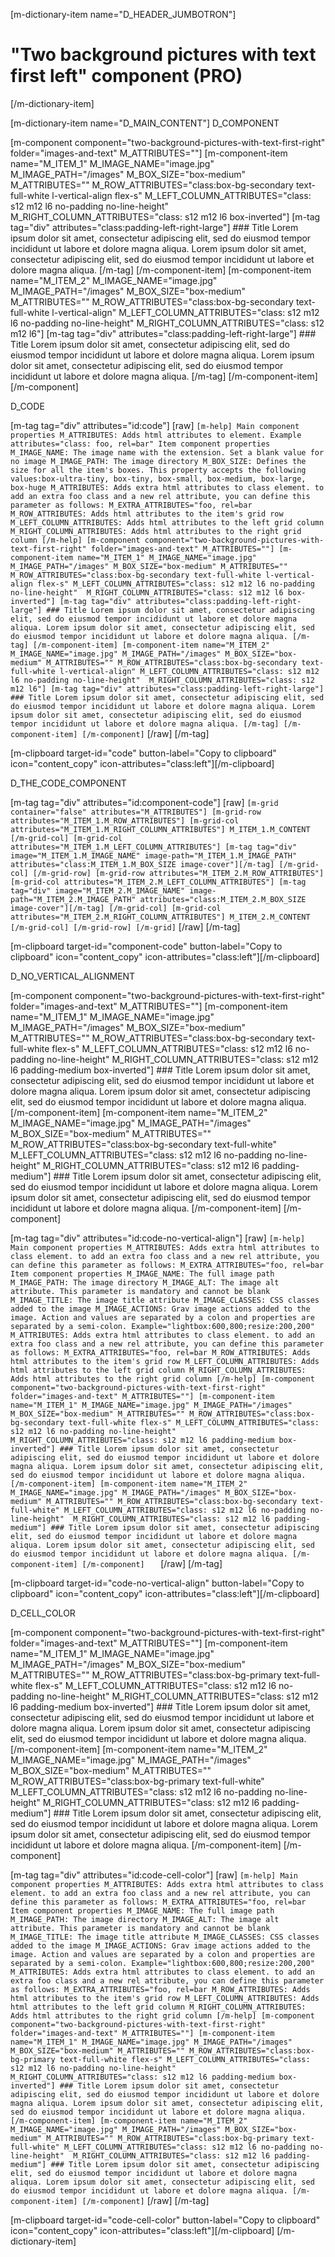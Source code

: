 [m-dictionary-item name="D_HEADER_JUMBOTRON"]
  # "Two background pictures with text first left" component (PRO)
[/m-dictionary-item]

[m-dictionary-item name="D_MAIN_CONTENT"]
  D_COMPONENT

  [m-component component="two-background-pictures-with-text-first-right" folder="images-and-text" M_ATTRIBUTES=""]
    [m-component-item name="M_ITEM_1" M_IMAGE_NAME="image.jpg" M_IMAGE_PATH="/images" M_BOX_SIZE="box-medium" M_ATTRIBUTES="" M_ROW_ATTRIBUTES="class:box-bg-secondary text-full-white l-vertical-align flex-s" M_LEFT_COLUMN_ATTRIBUTES="class: s12 m12 l6 no-padding no-line-height"  M_RIGHT_COLUMN_ATTRIBUTES="class: s12 m12 l6 box-inverted"]
      [m-tag tag="div" attributes="class:padding-left-right-large"]
        ### Title
        Lorem ipsum dolor sit amet, consectetur adipiscing elit, sed do eiusmod tempor incididunt ut labore et dolore magna aliqua. Lorem ipsum dolor sit amet, consectetur adipiscing elit, sed do eiusmod tempor incididunt ut labore et dolore magna aliqua.
      [/m-tag]
    [/m-component-item]
    [m-component-item name="M_ITEM_2" M_IMAGE_NAME="image.jpg" M_IMAGE_PATH="/images" M_BOX_SIZE="box-medium" M_ATTRIBUTES="" M_ROW_ATTRIBUTES="class:box-bg-secondary text-full-white l-vertical-align" M_LEFT_COLUMN_ATTRIBUTES="class: s12 m12 l6 no-padding no-line-height"  M_RIGHT_COLUMN_ATTRIBUTES="class: s12 m12 l6"]
      [m-tag tag="div" attributes="class:padding-left-right-large"]
        ### Title
        Lorem ipsum dolor sit amet, consectetur adipiscing elit, sed do eiusmod tempor incididunt ut labore et dolore magna aliqua. Lorem ipsum dolor sit amet, consectetur adipiscing elit, sed do eiusmod tempor incididunt ut labore et dolore magna aliqua.
      [/m-tag]
    [/m-component-item]
  [/m-component]  

  D_CODE

  [m-tag tag="div" attributes="id:code"]
    [raw]
    ```
    [m-help]
      Main component properties
      M_ATTRIBUTES: Adds html attributes to element. Example attributes="class: foo, rel=bar"
      Item component properties
      M_IMAGE_NAME: The image name with the extension. Set a blank value for no image
      M_IMAGE_PATH: The image directory
      M_BOX_SIZE: Defines the size for all the item's boxes. This property accepts the following values:box-ultra-tiny, box-tiny, box-small, box-medium, box-large, box-huge
      M_ATTRIBUTES: Adds extra html attributes to class element. to add an extra foo class and a new rel attribute, you can define this parameter as follows: M_EXTRA_ATTRIBUTES="foo, rel=bar
      M_ROW_ATTRIBUTES: Adds html attributes to the item's grid row
      M_LEFT_COLUMN_ATTRIBUTES: Adds html attributes to the left grid column
      M_RIGHT_COLUMN_ATTRIBUTES: Adds html attributes to the right grid column
    [/m-help]
    [m-component component="two-background-pictures-with-text-first-right" folder="images-and-text" M_ATTRIBUTES=""]
      [m-component-item name="M_ITEM_1" M_IMAGE_NAME="image.jpg" M_IMAGE_PATH="/images" M_BOX_SIZE="box-medium" M_ATTRIBUTES="" M_ROW_ATTRIBUTES="class:box-bg-secondary text-full-white l-vertical-align flex-s" M_LEFT_COLUMN_ATTRIBUTES="class: s12 m12 l6 no-padding no-line-height"  M_RIGHT_COLUMN_ATTRIBUTES="class: s12 m12 l6 box-inverted"]
        [m-tag tag="div" attributes="class:padding-left-right-large"]
          ### Title
          Lorem ipsum dolor sit amet, consectetur adipiscing elit, sed do eiusmod tempor incididunt ut labore et dolore magna aliqua. Lorem ipsum dolor sit amet, consectetur adipiscing elit, sed do eiusmod tempor incididunt ut labore et dolore magna aliqua.
        [/m-tag]
      [/m-component-item]
      [m-component-item name="M_ITEM_2" M_IMAGE_NAME="image.jpg" M_IMAGE_PATH="/images" M_BOX_SIZE="box-medium" M_ATTRIBUTES="" M_ROW_ATTRIBUTES="class:box-bg-secondary text-full-white l-vertical-align" M_LEFT_COLUMN_ATTRIBUTES="class: s12 m12 l6 no-padding no-line-height"  M_RIGHT_COLUMN_ATTRIBUTES="class: s12 m12 l6"]
        [m-tag tag="div" attributes="class:padding-left-right-large"]
          ### Title
          Lorem ipsum dolor sit amet, consectetur adipiscing elit, sed do eiusmod tempor incididunt ut labore et dolore magna aliqua. Lorem ipsum dolor sit amet, consectetur adipiscing elit, sed do eiusmod tempor incididunt ut labore et dolore magna aliqua.
        [/m-tag]
      [/m-component-item]
    [/m-component]
    ```
    [/raw]
  [/m-tag]  

  [m-clipboard target-id="code" button-label="Copy to clipboard" icon="content_copy" icon-attributes="class:left"][/m-clipboard]

  D_THE_CODE_COMPONENT

  [m-tag tag="div" attributes="id:component-code"]
    [raw]
    ```
    [m-grid container="false" attributes="M_ATTRIBUTES"]
      [m-grid-row attributes="M_ITEM_1.M_ROW_ATTRIBUTES"]
        [m-grid-col attributes="M_ITEM_1.M_RIGHT_COLUMN_ATTRIBUTES"]
          M_ITEM_1.M_CONTENT
        [/m-grid-col]
        [m-grid-col attributes="M_ITEM_1.M_LEFT_COLUMN_ATTRIBUTES"]
          [m-tag tag="div" image="M_ITEM_1.M_IMAGE_NAME" image-path="M_ITEM_1.M_IMAGE_PATH" attributes="class:M_ITEM_1.M_BOX_SIZE image-cover"][/m-tag]
        [/m-grid-col]
      [/m-grid-row]
      [m-grid-row attributes="M_ITEM_2.M_ROW_ATTRIBUTES"]
        [m-grid-col attributes="M_ITEM_2.M_LEFT_COLUMN_ATTRIBUTES"]
          [m-tag tag="div" image="M_ITEM_2.M_IMAGE_NAME" image-path="M_ITEM_2.M_IMAGE_PATH" attributes="class:M_ITEM_2.M_BOX_SIZE image-cover"][/m-tag]
        [/m-grid-col]
        [m-grid-col attributes="M_ITEM_2.M_RIGHT_COLUMN_ATTRIBUTES"]
          M_ITEM_2.M_CONTENT
        [/m-grid-col]
      [/m-grid-row]
    [/m-grid]
    ```
    [/raw]
  [/m-tag]  

  [m-clipboard target-id="component-code" button-label="Copy to clipboard" icon="content_copy" icon-attributes="class:left"][/m-clipboard]

  D_NO_VERTICAL_ALIGNMENT

  [m-component component="two-background-pictures-with-text-first-right" folder="images-and-text" M_ATTRIBUTES=""]
    [m-component-item name="M_ITEM_1" M_IMAGE_NAME="image.jpg" M_IMAGE_PATH="/images" M_BOX_SIZE="box-medium" M_ATTRIBUTES="" M_ROW_ATTRIBUTES="class:box-bg-secondary text-full-white flex-s" M_LEFT_COLUMN_ATTRIBUTES="class: s12 m12 l6 no-padding no-line-height"  M_RIGHT_COLUMN_ATTRIBUTES="class: s12 m12 l6 padding-medium box-inverted"]
      ### Title
      Lorem ipsum dolor sit amet, consectetur adipiscing elit, sed do eiusmod tempor incididunt ut labore et dolore magna aliqua. Lorem ipsum dolor sit amet, consectetur adipiscing elit, sed do eiusmod tempor incididunt ut labore et dolore magna aliqua.
    [/m-component-item]
    [m-component-item name="M_ITEM_2" M_IMAGE_NAME="image.jpg" M_IMAGE_PATH="/images" M_BOX_SIZE="box-medium" M_ATTRIBUTES="" M_ROW_ATTRIBUTES="class:box-bg-secondary text-full-white" M_LEFT_COLUMN_ATTRIBUTES="class: s12 m12 l6 no-padding no-line-height"  M_RIGHT_COLUMN_ATTRIBUTES="class: s12 m12 l6 padding-medium"]
      ### Title
      Lorem ipsum dolor sit amet, consectetur adipiscing elit, sed do eiusmod tempor incididunt ut labore et dolore magna aliqua. Lorem ipsum dolor sit amet, consectetur adipiscing elit, sed do eiusmod tempor incididunt ut labore et dolore magna aliqua.
    [/m-component-item]
  [/m-component]  

  [m-tag tag="div" attributes="id:code-no-vertical-align"]
    [raw]
    ```
    [m-help]
      Main component properties
      M_ATTRIBUTES: Adds extra html attributes to class element. to add an extra foo class and a new rel attribute, you can define this parameter as follows: M_EXTRA_ATTRIBUTES="foo, rel=bar
      Item component properties
      M_IMAGE_NAME: The full image path
      M_IMAGE_PATH: The image directory
      M_IMAGE_ALT: The image alt attribute. This parameter is mandatory and cannot be blank
      M_IMAGE_TITLE: The image title attribute
      M_IMAGE_CLASSES: CSS classes added to the image
      M_IMAGE_ACTIONS: Grav image actions added to the image. Action and values are separated by a colon and properties are separated by a semi-colon. Example="lightbox:600,800;resize:200,200"
      M_ATTRIBUTES: Adds extra html attributes to class element. to add an extra foo class and a new rel attribute, you can define this parameter as follows: M_EXTRA_ATTRIBUTES="foo, rel=bar
      M_ROW_ATTRIBUTES: Adds html attributes to the item's grid row
      M_LEFT_COLUMN_ATTRIBUTES: Adds html attributes to the left grid column
      M_RIGHT_COLUMN_ATTRIBUTES: Adds html attributes to the right grid column
    [/m-help]
    [m-component component="two-background-pictures-with-text-first-right" folder="images-and-text" M_ATTRIBUTES=""]
      [m-component-item name="M_ITEM_1" M_IMAGE_NAME="image.jpg" M_IMAGE_PATH="/images" M_BOX_SIZE="box-medium" M_ATTRIBUTES="" M_ROW_ATTRIBUTES="class:box-bg-secondary text-full-white flex-s" M_LEFT_COLUMN_ATTRIBUTES="class: s12 m12 l6 no-padding no-line-height"  M_RIGHT_COLUMN_ATTRIBUTES="class: s12 m12 l6 padding-medium box-inverted"]
        ### Title
        Lorem ipsum dolor sit amet, consectetur adipiscing elit, sed do eiusmod tempor incididunt ut labore et dolore magna aliqua. Lorem ipsum dolor sit amet, consectetur adipiscing elit, sed do eiusmod tempor incididunt ut labore et dolore magna aliqua.
      [/m-component-item]
      [m-component-item name="M_ITEM_2" M_IMAGE_NAME="image.jpg" M_IMAGE_PATH="/images" M_BOX_SIZE="box-medium" M_ATTRIBUTES="" M_ROW_ATTRIBUTES="class:box-bg-secondary text-full-white" M_LEFT_COLUMN_ATTRIBUTES="class: s12 m12 l6 no-padding no-line-height"  M_RIGHT_COLUMN_ATTRIBUTES="class: s12 m12 l6 padding-medium"]
        ### Title
        Lorem ipsum dolor sit amet, consectetur adipiscing elit, sed do eiusmod tempor incididunt ut labore et dolore magna aliqua. Lorem ipsum dolor sit amet, consectetur adipiscing elit, sed do eiusmod tempor incididunt ut labore et dolore magna aliqua.
      [/m-component-item]
    [/m-component]   
    ```
    [/raw]
  [/m-tag]

  [m-clipboard target-id="code-no-vertical-align" button-label="Copy to clipboard" icon="content_copy" icon-attributes="class:left"][/m-clipboard]  

  D_CELL_COLOR

  [m-component component="two-background-pictures-with-text-first-right" folder="images-and-text" M_ATTRIBUTES=""]
    [m-component-item name="M_ITEM_1" M_IMAGE_NAME="image.jpg" M_IMAGE_PATH="/images" M_BOX_SIZE="box-medium" M_ATTRIBUTES="" M_ROW_ATTRIBUTES="class:box-bg-primary text-full-white flex-s" M_LEFT_COLUMN_ATTRIBUTES="class: s12 m12 l6 no-padding no-line-height"  M_RIGHT_COLUMN_ATTRIBUTES="class: s12 m12 l6 padding-medium box-inverted"]
      ### Title
      Lorem ipsum dolor sit amet, consectetur adipiscing elit, sed do eiusmod tempor incididunt ut labore et dolore magna aliqua. Lorem ipsum dolor sit amet, consectetur adipiscing elit, sed do eiusmod tempor incididunt ut labore et dolore magna aliqua.
    [/m-component-item]
    [m-component-item name="M_ITEM_2" M_IMAGE_NAME="image.jpg" M_IMAGE_PATH="/images" M_BOX_SIZE="box-medium" M_ATTRIBUTES="" M_ROW_ATTRIBUTES="class:box-bg-primary text-full-white" M_LEFT_COLUMN_ATTRIBUTES="class: s12 m12 l6 no-padding no-line-height"  M_RIGHT_COLUMN_ATTRIBUTES="class: s12 m12 l6 padding-medium"]
      ### Title
      Lorem ipsum dolor sit amet, consectetur adipiscing elit, sed do eiusmod tempor incididunt ut labore et dolore magna aliqua. Lorem ipsum dolor sit amet, consectetur adipiscing elit, sed do eiusmod tempor incididunt ut labore et dolore magna aliqua.
    [/m-component-item]
  [/m-component]  

  [m-tag tag="div" attributes="id:code-cell-color"]
    [raw]
    ```
    [m-help]
      Main component properties
      M_ATTRIBUTES: Adds extra html attributes to class element. to add an extra foo class and a new rel attribute, you can define this parameter as follows: M_EXTRA_ATTRIBUTES="foo, rel=bar
      Item component properties
      M_IMAGE_NAME: The full image path
      M_IMAGE_PATH: The image directory
      M_IMAGE_ALT: The image alt attribute. This parameter is mandatory and cannot be blank
      M_IMAGE_TITLE: The image title attribute
      M_IMAGE_CLASSES: CSS classes added to the image
      M_IMAGE_ACTIONS: Grav image actions added to the image. Action and values are separated by a colon and properties are separated by a semi-colon. Example="lightbox:600,800;resize:200,200"
      M_ATTRIBUTES: Adds extra html attributes to class element. to add an extra foo class and a new rel attribute, you can define this parameter as follows: M_EXTRA_ATTRIBUTES="foo, rel=bar
      M_ROW_ATTRIBUTES: Adds html attributes to the item's grid row
      M_LEFT_COLUMN_ATTRIBUTES: Adds html attributes to the left grid column
      M_RIGHT_COLUMN_ATTRIBUTES: Adds html attributes to the right grid column
    [/m-help]
    [m-component component="two-background-pictures-with-text-first-right" folder="images-and-text" M_ATTRIBUTES=""]
      [m-component-item name="M_ITEM_1" M_IMAGE_NAME="image.jpg" M_IMAGE_PATH="/images" M_BOX_SIZE="box-medium" M_ATTRIBUTES="" M_ROW_ATTRIBUTES="class:box-bg-primary text-full-white flex-s" M_LEFT_COLUMN_ATTRIBUTES="class: s12 m12 l6 no-padding no-line-height"  M_RIGHT_COLUMN_ATTRIBUTES="class: s12 m12 l6 padding-medium box-inverted"]
        ### Title
        Lorem ipsum dolor sit amet, consectetur adipiscing elit, sed do eiusmod tempor incididunt ut labore et dolore magna aliqua. Lorem ipsum dolor sit amet, consectetur adipiscing elit, sed do eiusmod tempor incididunt ut labore et dolore magna aliqua.
      [/m-component-item]
      [m-component-item name="M_ITEM_2" M_IMAGE_NAME="image.jpg" M_IMAGE_PATH="/images" M_BOX_SIZE="box-medium" M_ATTRIBUTES="" M_ROW_ATTRIBUTES="class:box-bg-primary text-full-white" M_LEFT_COLUMN_ATTRIBUTES="class: s12 m12 l6 no-padding no-line-height"  M_RIGHT_COLUMN_ATTRIBUTES="class: s12 m12 l6 padding-medium"]
        ### Title
        Lorem ipsum dolor sit amet, consectetur adipiscing elit, sed do eiusmod tempor incididunt ut labore et dolore magna aliqua. Lorem ipsum dolor sit amet, consectetur adipiscing elit, sed do eiusmod tempor incididunt ut labore et dolore magna aliqua.
      [/m-component-item]
    [/m-component]
    ```
    [/raw]
  [/m-tag]

  [m-clipboard target-id="code-cell-color" button-label="Copy to clipboard" icon="content_copy" icon-attributes="class:left"][/m-clipboard]
[/m-dictionary-item]
